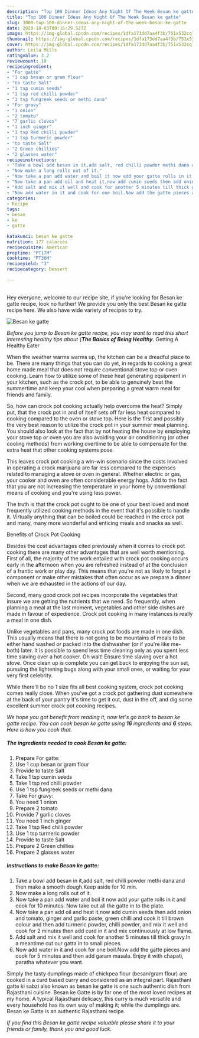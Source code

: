 ```yaml
---
description: "Top 100 Dinner Ideas Any Night Of The Week Besan ke gatte"
title: "Top 100 Dinner Ideas Any Night Of The Week Besan ke gatte"
slug: 3000-top-100-dinner-ideas-any-night-of-the-week-besan-ke-gatte
date: 2020-10-03T00:16:29.527Z
image: https://img-global.cpcdn.com/recipes/1dfa173dd7aa4f3b/751x532cq70/besan-ke-gatte-recipe-main-photo.jpg
thumbnail: https://img-global.cpcdn.com/recipes/1dfa173dd7aa4f3b/751x532cq70/besan-ke-gatte-recipe-main-photo.jpg
cover: https://img-global.cpcdn.com/recipes/1dfa173dd7aa4f3b/751x532cq70/besan-ke-gatte-recipe-main-photo.jpg
author: Leila Mills
ratingvalue: 3.2
reviewcount: 10
recipeingredient:
- "For gatte"
- "1 cup besan or gram flour"
- "to taste Salt"
- "1 tsp cumin seeds"
- "1 tsp red chilli powder"
- "1 tsp fungreek seeds or methi dana"
- "For gravy"
- "1 onion"
- "2 tomato"
- "7 garlic cloves"
- "1 inch ginger"
- "1 tsp Red chilli powder"
- "1 tsp turmeric powder"
- "to taste Salt"
- "2 Green chillies"
- "2 glasses water"
recipeinstructions:
- "Take a bowl add besan in it,add salt, red chilli powder methi dana and then make a smooth dough.Keep aside for 10 min."
- "Now make a long rolls out of it."
- "Now take a pan add water and boil it now add your gatte rolls in it and cook for 10 minutes. Now take out all the gatte in to the plate."
- "Now take a pan add oil and heat it,now add cumin seeds then add onion and tomato, ginger and garlic paste, green chilli and cook it till brown colour and then add turmeric powder, chilli powder, and mix it well and cook for 2 minutes then add curd in it and mix continuously at low flame."
- "Add salt and mix it well and cook for another 5 minutes till thick gravy.In a meantime cut our gatta in to small pieces."
- "Now add water in it and cook for one boil.Now add the gatte pieces and cook for 5 minutes and then add garam masala. Enjoy it with chapati, paratha whatever you want."
categories:
- Recipe
tags:
- besan
- ke
- gatte

katakunci: besan ke gatte 
nutrition: 177 calories
recipecuisine: American
preptime: "PT17M"
cooktime: "PT36M"
recipeyield: "3"
recipecategory: Dessert

---
```

<br>
Hey everyone, welcome to our recipe site, if you're looking for Besan ke gatte recipe, look no further! We provide you only the best Besan ke gatte recipe here. We also have wide variety of recipes to try.
<br>


![Besan ke gatte](https://img-global.cpcdn.com/recipes/1dfa173dd7aa4f3b/751x532cq70/besan-ke-gatte-recipe-main-photo.jpg)

<i>Before you jump to Besan ke gatte recipe, you may want to read this short interesting healthy tips about {<strong>The Basics of Being Healthy</strong>.</i>
Getting A Healthy Eater


When the weather warms warms up, the kitchen can be a dreadful place to be. There are many things that you can do yet, in regards to cooking a great home made meal that does not require conventional stove top or oven cooking. Learn how to utilize some of these heat generating equipment in your kitchen, such as the crock pot, to be able to genuinely beat the summertime and keep your cool when preparing a great warm meal for friends and family.

So, how can crock pot cooking actually help overcome the heat? Simply put, that the crock pot in and of itself sets off far less heat compared to cooking compared to the oven or stove top. Here is the first and possibly the very best reason to utilize the crock pot in your summer meal planning. You should also look at the fact that by not heating the house by employing your stove top or oven you are also avoiding your air conditioning (or other cooling methods) from working overtime to be able to compensate for the extra heat that other cooking systems pose.

This leaves crock pot cooking a win-win scenario since the costs involved in operating a crock marijuana are far less compared to the expenses related to managing a stove or oven in general. Whether electric or gas, your cooker and oven are often considerable energy hogs. Add to the fact that you are not increasing the temperature in your home by conventional means of cooking and you're using less power.

 The truth is that the crock pot ought to be one of your best loved and most frequently utilized cooking methods in the event that it's possible to handle it.  Virtually anything that can be boiled could be reached in the crock pot and many, many more wonderful and enticing meals and snacks as well.

Benefits of Crock Pot Cooking

Besides the cost advantages cited previously when it comes to crock pot cooking there are many other advantages that are well worth mentioning. First of all, the majority of the work entailed with crock pot cooking occurs early in the afternoon when you are refreshed instead of at the conclusion of a frantic work or play day. This means that you're not as likely to forget a component or make other mistakes that often occur as we prepare a dinner when we are exhausted in the actions of our day.

Second, many good crock pot recipes incorporate the vegetables that insure we are getting the nutrients that we need. So frequently, when planning a meal at the last moment, vegetables and other side dishes are made in favour of expedience. Crock pot cooking in many instances is really a meal in one dish.

 Unlike vegetables and pans, many crock pot foods are made in one dish. This usually means that there is not going to be mountains of meals to be either hand washed or packed into the dishwasher (or if you're like me-both) later. It is possible to spend less time cleaning only as you spent less time slaving over a hot cooker. Oh wait! Ensure time slaving over a hot stove. Once clean up is complete you can get back to enjoying the sun set, pursuing the lightening bugs along with your small ones, or waiting for your very first celebrity.

While there'll be no 1 size fits all best cooking system, crock pot cooking comes really close. When you've got a crock pot gathering dust somewhere at the back of your pantry it's time to get it out, dust in the off, and dig some excellent summer crock pot cooking recipes.


<i>We hope you got benefit from reading it, now let's go back to besan ke gatte recipe. You can cook besan ke gatte using <strong>16</strong> ingredients and <strong>6</strong> steps. Here is how you cook that.
</i>

##### The ingredients needed to cook Besan ke gatte:

1. Prepare For gatte:
1. Use 1 cup besan or gram flour
1. Provide to taste Salt
1. Take 1 tsp cumin seeds
1. Take 1 tsp red chilli powder
1. Use 1 tsp fungreek seeds or methi dana
1. Take For gravy:
1. You need 1 onion
1. Prepare 2 tomato
1. Provide 7 garlic cloves
1. You need 1 inch ginger
1. Take 1 tsp Red chilli powder
1. Use 1 tsp turmeric powder
1. Provide to taste Salt
1. Prepare 2 Green chillies
1. Prepare 2 glasses water


##### Instructions to make Besan ke gatte:

1. Take a bowl add besan in it,add salt, red chilli powder methi dana and then make a smooth dough.Keep aside for 10 min.
1. Now make a long rolls out of it.
1. Now take a pan add water and boil it now add your gatte rolls in it and cook for 10 minutes. Now take out all the gatte in to the plate.
1. Now take a pan add oil and heat it,now add cumin seeds then add onion and tomato, ginger and garlic paste, green chilli and cook it till brown colour and then add turmeric powder, chilli powder, and mix it well and cook for 2 minutes then add curd in it and mix continuously at low flame.
1. Add salt and mix it well and cook for another 5 minutes till thick gravy.In a meantime cut our gatta in to small pieces.
1. Now add water in it and cook for one boil.Now add the gatte pieces and cook for 5 minutes and then add garam masala. Enjoy it with chapati, paratha whatever you want.


Simply the tasty dumplings made of chickpea flour (besan/gram flour) are cooked in a curd based curry and considered as an integral part. Rajasthani gatte ki sabzi also known as besan ke gatte is one such authentic dish from Rajasthani cuisine. Besan ke Gatte is by far one of the most loved recipes at my home. A typical Rajasthani delicacy, this curry is much versatile and every household has its own way of making it; while the dumplings are. Besan ke Gatte is an authentic Rajasthani recipe. 

<i>If you find this Besan ke gatte recipe valuable please share it to your friends or family, thank you and good luck.</i>
